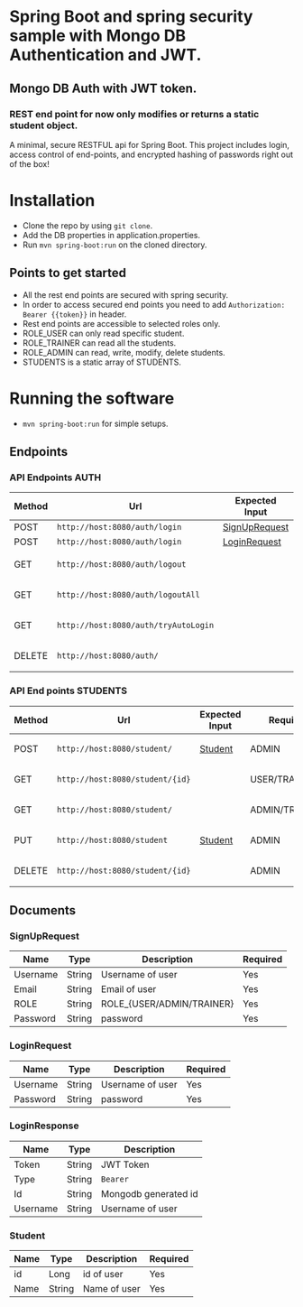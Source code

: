 # Spring Boot and spring security sample with Mongo DB Authentication and JWT.  
## Mongo DB Auth with JWT token. 
### REST end point for now only modifies or returns a static student object.

A minimal, secure RESTFUL api for Spring Boot. This project includes login, access control of end-points, and encrypted hashing of passwords right out of the box!

# Installation

- Clone the repo by using `git clone`.
- Add the DB properties in application.properties.
- Run `mvn spring-boot:run` on the cloned directory.
 
## Points to get started
- All the rest end points are secured with spring security.
- In order to access secured end points you need to add ```Authorization: Bearer {{token}}``` in header.
- Rest end points are accessible to selected roles only.
- ROLE_USER can only read specific student.
- ROLE_TRAINER can read all the students.
- ROLE_ADMIN can read, write, modify, delete students.
- STUDENTS is a static array of STUDENTS.
 

# Running the software
- `mvn spring-boot:run` for simple setups.
 
## Endpoints
 
### API Endpoints AUTH
| Method | Url                                      | Expected Input                   | Header Required                       | Expected Output                    |
| ------ | ---------------------------------------- | -------------------------------- | ------------------------------------- | ---------------------------------- |
| POST   | `http://host:8080/auth/login`            | [SignUpRequest](#SignUpRequest)  |                                       | String                             |    
| POST   | `http://host:8080/auth/login`            | [LoginRequest](#LoginRequest)    |                                       | [LoginResponse](#LoginResponse)    |
| GET    | `http://host:8080/auth/logout`           |                                  | ```Authorization: Bearer {{token}}``` | String                             |
| GET    | `http://host:8080/auth/logoutAll`        |                                  | ```Authorization: Bearer {{token}}``` | String                             |
| GET    | `http://host:8080/auth/tryAutoLogin`     |                                  | ```Authorization: Bearer {{token}}``` | String                             |
| DELETE | `http://host:8080/auth/`                 |                                  | ```Authorization: Bearer {{token}}``` | String                             |

### API End points STUDENTS
| Method | Url                                      | Expected Input                   | Required Role        | Expected Output     | Header Required                       |
| ------ | ---------------------------------------- | -------------------------------- | -------------------- | ------------------- | ------------------------------------- |
| POST   | `http://host:8080/student/`              | [Student](#Student)              | ADMIN                | String              | ```Authorization: Bearer {{token}}``` |
| GET    | `http://host:8080/student/{id}`          |                                  | USER/TRAINER/ADMIN   | [Student](#Student) | ```Authorization: Bearer {{token}}``` |
| GET    | `http://host:8080/student/`              |                                  | ADMIN/TRAINER        | [Student](#Student) | ```Authorization: Bearer {{token}}``` |
| PUT    | `http://host:8080/student`               | [Student](#Student)              | ADMIN                | [Student](#Student) | ```Authorization: Bearer {{token}}``` |
| DELETE | `http://host:8080/student/{id}`          |                                  | ADMIN                | [Student](#Student) | ```Authorization: Bearer {{token}}``` |

## Documents

### SignUpRequest
| Name      | Type   | Description                | Required |
| ------    | ------ | -------------------------- | -------- |
| Username  | String | Username of user           | Yes      |
| Email     | String | Email of user              | Yes      |
| ROLE      | String | ROLE_{USER/ADMIN/TRAINER}  | Yes      |
| Password  | String | password                   | Yes      |

### LoginRequest
| Name      | Type   | Description                | Required |
| ------    | ------ | -------------------------- | -------- |
| Username  | String | Username of user           | Yes      |
| Password  | String | password                   | Yes      |

### LoginResponse
| Name      | Type   | Description                |
| ------    | ------ | -------------------------- |
| Token     | String | JWT Token                  |
| Type      | String | ```Bearer```               |
| Id        | String | Mongodb generated id       |
| Username  | String | Username of user           |

### Student
| Name      | Type   | Description                | Required |
| ------    | ------ | -------------------------- | -------- |
| id        | Long   | id of user                 | Yes      |
| Name      | String | Name of user               | Yes      |
